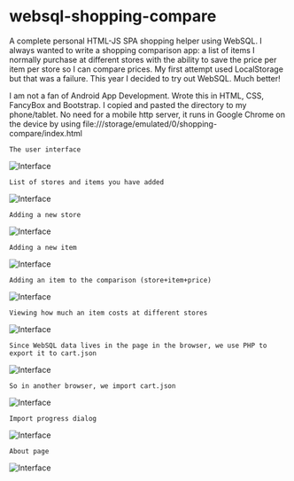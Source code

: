 # websql-shopping-compare
A complete personal HTML-JS SPA shopping helper using WebSQL.
I always wanted to write a shopping comparison app: a list of items I normally purchase at different stores with the ability to save the price per item per store so I can compare prices. My first attempt used LocalStorage but that was a failure.
This year I decided to try out WebSQL. Much better!

I am not a fan of Android App Development. Wrote this in HTML, CSS, FancyBox and Bootstrap.
I copied and pasted the directory to my phone/tablet. No need for a mobile http server, it runs in Google Chrome on the device by using file:///storage/emulated/0/shopping-compare/index.html

```
The user interface
```
![Interface](https://raw.githubusercontent.com/wilwad/websql-shopping-compare/master/ui/1.jpeg)

```
List of stores and items you have added
```
![Interface](https://raw.githubusercontent.com/wilwad/websql-shopping-compare/master/ui/2.jpeg)

```
Adding a new store
```
![Interface](https://raw.githubusercontent.com/wilwad/websql-shopping-compare/master/ui/3.jpeg)

```
Adding a new item
```
![Interface](https://raw.githubusercontent.com/wilwad/websql-shopping-compare/master/ui/4.jpeg)

```
Adding an item to the comparison (store+item+price)
```
![Interface](https://raw.githubusercontent.com/wilwad/websql-shopping-compare/master/ui/5.jpeg)

```
Viewing how much an item costs at different stores
```
![Interface](https://raw.githubusercontent.com/wilwad/websql-shopping-compare/master/ui/6.jpeg)

```
Since WebSQL data lives in the page in the browser, we use PHP to export it to cart.json
```
![Interface](https://raw.githubusercontent.com/wilwad/websql-shopping-compare/master/ui/7.jpeg)

```
So in another browser, we import cart.json
```
![Interface](https://raw.githubusercontent.com/wilwad/websql-shopping-compare/master/ui/8.jpeg)

```
Import progress dialog
```
![Interface](https://raw.githubusercontent.com/wilwad/websql-shopping-compare/master/ui/9.jpeg)

```
About page
```
![Interface](https://raw.githubusercontent.com/wilwad/websql-shopping-compare/master/ui/10.jpeg)
